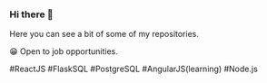 ### Hi there 👋

Here you can see a bit of some of my repositories.

😁 Open to job opportunities.

#ReactJS #FlaskSQL #PostgreSQL #AngularJS(learning) #Node.js
